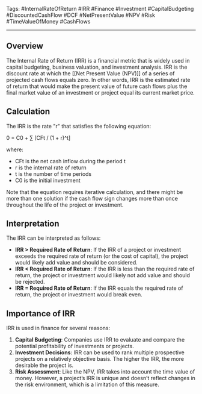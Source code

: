 Tags: #InternalRateOfReturn #IRR #Finance #Investment #CapitalBudgeting #DiscountedCashFlow #DCF #NetPresentValue #NPV #Risk #TimeValueOfMoney #CashFlows

---

## Overview

The Internal Rate of Return (IRR) is a financial metric that is widely used in capital budgeting, business valuation, and investment analysis. IRR is the discount rate at which the [[Net Present Value (NPV)]] of a series of projected cash flows equals zero. In other words, IRR is the estimated rate of return that would make the present value of future cash flows plus the final market value of an investment or project equal its current market price.

## Calculation

The IRR is the rate "r" that satisfies the following equation:

0 = C0 + ∑ [CFt / (1 + r)^t]

where:

-   CFt is the net cash inflow during the period t
-   r is the internal rate of return
-   t is the number of time periods
-   C0 is the initial investment

Note that the equation requires iterative calculation, and there might be more than one solution if the cash flow sign changes more than once throughout the life of the project or investment.

## Interpretation

The IRR can be interpreted as follows:

-   **IRR > Required Rate of Return**: If the IRR of a project or investment exceeds the required rate of return (or the cost of capital), the project would likely add value and should be considered.
-   **IRR < Required Rate of Return**: If the IRR is less than the required rate of return, the project or investment would likely not add value and should be rejected.
-   **IRR = Required Rate of Return**: If the IRR equals the required rate of return, the project or investment would break even.

## Importance of IRR

IRR is used in finance for several reasons:

1.  **Capital Budgeting**: Companies use IRR to evaluate and compare the potential profitability of investments or projects.
2.  **Investment Decisions**: IRR can be used to rank multiple prospective projects on a relatively objective basis. The higher the IRR, the more desirable the project is.
3.  **Risk Assessment**: Like the NPV, IRR takes into account the time value of money. However, a project’s IRR is unique and doesn’t reflect changes in the risk environment, which is a limitation of this measure.
